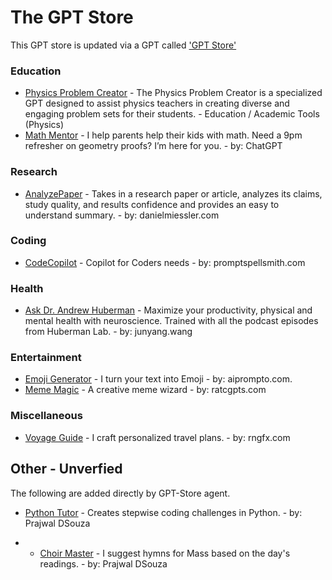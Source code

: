# The GPT Store
This GPT store is updated via a GPT called ['GPT Store'](https://chat.openai.com/g/g-PZ6cOScM4-gpt-store)

### Education
- [Physics Problem Creator](https://chat.openai.com/g/g-PRMFOZtRh-physics-problem-creator) - The Physics Problem Creator is a specialized GPT designed to assist physics teachers in creating diverse and engaging problem sets for their students. - Education / Academic Tools (Physics)  
- [Math Mentor](https://chat.openai.com/g/g-ENhijiiwK) - I help parents help their kids with math. Need a 9pm refresher on geometry proofs? I’m here for you. - by: ChatGPT

### Research
- [AnalyzePaper](https://chat.openai.com/g/g-WIlexDAW5-analyzepaper) - Takes in a research paper or article, analyzes its claims, study quality, and results confidence and provides an easy to understand summary. - by: danielmiessler.com

### Coding
- [CodeCopilot](https://chat.openai.com/g/g-2DQzU5UZl) - Copilot for Coders needs - by: promptspellsmith.com

### Health
- [Ask Dr. Andrew Huberman](https://chat.openai.com/g/g-1xC65osMP-ask-dr-andrew-huberman) - Maximize your productivity, physical and mental health with neuroscience. Trained with all the podcast episodes from Huberman Lab. - by: junyang.wang

### Entertainment
- [Emoji Generator](https://chat.openai.com/g/g-wkmOq6AxG-emoji-generator) - I turn your text into Emoji - by: aiprompto.com.
- [Meme Magic](https://chat.openai.com/g/g-SQTa6OMNN) - A creative meme wizard - by: ratcgpts.com

### Miscellaneous 
- [Voyage Guide](https://chat.openai.com/g/g-MDExvbFqe-voyage-guide) - I craft personalized travel plans. - by: rngfx.com



## Other - Unverfied
The following are added directly by GPT-Store agent. 
- [Python Tutor](https://chat.openai.com/g/g-uY1Ec6U1T-python-tutor) - Creates stepwise coding challenges in Python. - by: Prajwal DSouza

 - - [Choir Master](https://chat.openai.com/g/g-859qmKDXn-choir-master) - I suggest hymns for Mass based on the day's readings. - by: Prajwal DSouza